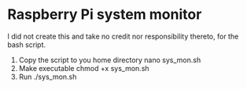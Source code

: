 # Raspberry Pi system monitor

I did not create this and take no credit nor responsibility thereto, for the bash script.

1. Copy the script to you home directory
  nano sys_mon.sh
3. Make executable 
  chmod +x sys_mon.sh
4. Run
  ./sys_mon.sh
